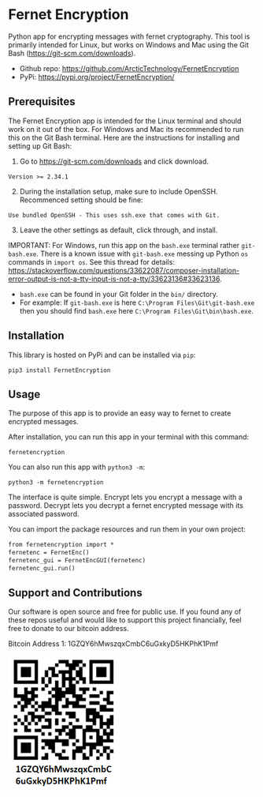 # Fernet Encryption
Python app for encrypting messages with fernet cryptography. This tool is primarily intended for Linux, but works on Windows and Mac using the Git Bash (https://git-scm.com/downloads).
* Github repo: https://github.com/ArcticTechnology/FernetEncryption
* PyPi: https://pypi.org/project/FernetEncryption/

## Prerequisites
The Fernet Encryption app is intended for the Linux terminal and should work on it out of the box. For Windows and Mac its recommended to run this on the Git Bash terminal. Here are the instructions for installing and setting up Git Bash:

1. Go to https://git-scm.com/downloads and click download.
```
Version >= 2.34.1
```
2. During the installation setup, make sure to include OpenSSH. Recommenced setting should be fine:
```
Use bundled OpenSSH - This uses ssh.exe that comes with Git.
```
3. Leave the other settings as default, click through, and install.

IMPORTANT: For Windows, run this app on the ```bash.exe``` terminal rather ```git-bash.exe```. There is a known issue with ```git-bash.exe``` messing up Python ```os``` commands in ```import os```. See this thread for details: https://stackoverflow.com/questions/33622087/composer-installation-error-output-is-not-a-tty-input-is-not-a-tty/33623136#33623136.
* ```bash.exe``` can be found in your Git folder in the ```bin/``` directory.
* For example: If ```git-bash.exe``` is here ```C:\Program Files\Git\git-bash.exe``` then you should find ```bash.exe``` here ```C:\Program Files\Git\bin\bash.exe```.

## Installation
This library is hosted on PyPi and can be installed via ```pip```:
```
pip3 install FernetEncryption
```

## Usage
The purpose of this app is to provide an easy way to fernet to create encrypted messages.

After installation, you can run this app in your terminal with this command:
```
fernetencryption
```
You can also run this app with ```python3 -m```:
```
python3 -m fernetencryption
```
The interface is quite simple. Encrypt lets you encrypt a message with a password. Decrypt lets you decrypt a fernet encrypted message with its associated password.

You can import the package resources and run them in your own project:
```
from fernetencryption import *
fernetenc = FernetEnc()
fernetenc_gui = FernetEncGUI(fernetenc)
fernetenc_gui.run()
```

## Support and Contributions
Our software is open source and free for public use. If you found any of these repos useful and would like to support this project financially, feel free to donate to our bitcoin address.

Bitcoin Address 1: 1GZQY6hMwszqxCmbC6uGxkyD5HKPhK1Pmf

![alt text](https://github.com/ArcticTechnology/BitcoinAddresses/blob/master/btcaddr1.png?raw=true)
